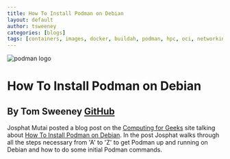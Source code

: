 ```yaml
---
title: How To Install Podman on Debian
layout: default
author: tsweeney
categories: [blogs]
tags: [containers, images, docker, buildah, podman, hpc, oci, networking, runtime]
---
```


![podman logo](../static/vectors/raw/podman.svg)

# How To Install Podman on Debian

## By Tom Sweeney [GitHub](https://github.com/TomSweeneyRedhat)

Josphat Mutai posted a blog post on the [Computing for Geeks](https://computingforgeeks.com/) site talking about [How To Install Podman on Debian](https://computingforgeeks.com/how-to-install-podman-on-debian/). In the post Josphat walks through all the steps necessary from 'A' to 'Z' to get Podman up and running on Debian and how to do some initial Podman commands.
